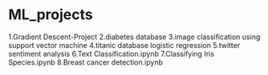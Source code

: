 # ML_projects

1.Gradient Descent-Project
2.diabetes database
3.image classification using support vector machine
4.titanic database logistic regression
5.twitter sentiment analysis
6.Text Classification.ipynb
7.Classifying Iris Species.ipynb
8.Breast cancer detection.ipynb
